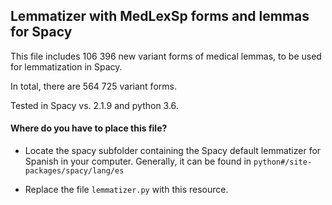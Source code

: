 ## Lemmatizer with MedLexSp forms and lemmas for Spacy

This file includes 106 396 new variant forms of medical lemmas, to be used for lemmatization in Spacy.

In total, there are 564 725 variant forms.

Tested in Spacy vs. 2.1.9 and python 3.6.

#### Where do you have to place this file?

- Locate the spacy subfolder containing the Spacy default lemmatizer for Spanish in your computer. 
Generally, it can be found in `python#/site-packages/spacy/lang/es`

- Replace the file `lemmatizer.py` with this resource.
